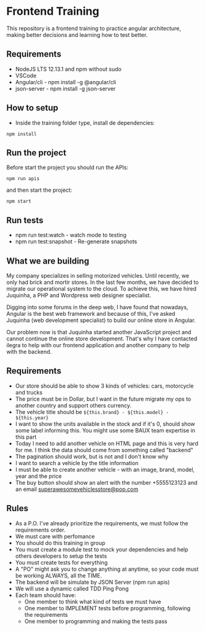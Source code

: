 # Frontend Training

This repository is a frontend training to practice angular architecture, making better decisions and learning how to test better.

## Requirements

- NodeJS LTS 12.13.1  and npm without sudo
- VSCode
- Angular/cli - npm install -g @angular/cli
- json-server - npm install -g json-server

## How to setup
- Inside the training folder type, install de dependencies:

```
npm install
```

## Run the project

Before start the project you should run the APIs:
```
npm run apis
```

and then start the project: 
```
npm start
```

## Run tests
- npm run test:watch - watch mode to testing
- npm run test:snapshot - Re-generate snapshots

## What we are building

 My company specializes in selling motorized vehicles. Until recently, we only had brick and mortir stores. In the last few months, we have decided to migrate our operational system to the cloud. To achieve this, we have hired Juquinha, a PHP and Wordpress web designer specialist. 

Digging into some forums in the deep web, I have found that nowadays, Angular is the best web framework and because of this, I've asked Juquinha (web development specialist) to build our online store in Angular.

Our problem now is that Juquinha started another JavaScript project and cannot continue the online store development. That's why I have contacted ilegra to help with our frontend application and another company to help with the backend.

## Requirements

- Our store should be able to show 3 kinds of vehicles: cars, motorcycle and trucks
- The price must be in Dollar, but I want in the future migrate my ops to another country and support others currency.
- The vehicle title should be `${this.brand} - ${this.model} - ${this.year}`
- I want to show the units available in the stock and if it's 0, should show some label informing this. You might use some BAUX team expertise in this part 
- Today I need to add another vehicle on HTML page and this is very hard for me. I think the data should come from something called "backend"
- The pagination should work, but is not and I don't know why
- I want to search a vehicle by the title information
- I must be able to create another vehicle - with an image, brand, model, year and the price
- The buy button should show an alert with the number +5555123123 and an email superawesomevehiclesstore@pop.com

## Rules

- As a P.O. I've already prioritize the requirements, we must follow the requirements order.
- We must care with perfomance
- You should do this training in group
- You must create a module test to mock your dependencies and help others developers to setup the tests
- You must create tests for everything
- A "PO" might ask you to change anything at anytime, so your code must be working ALWAYS, all the TIME.
- The backend will be simulate by JSON Server (npm run apis)
- We will use a dynamic called TDD Ping Pong
- Each team should have:
  - One member to think what kind of tests we must have
  - One member to IMPLEMENT tests before programming, following the requirements
  - One member to programming and making the tests pass
